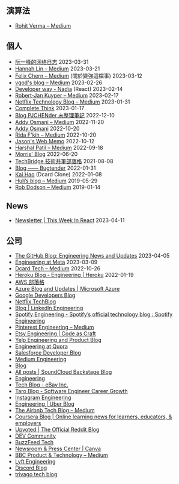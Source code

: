
## 演算法
- [Rohit Verma – Medium](https://medium.com/@rohitverma_87831)

##  個人
*  [阮一峰的网络日志](https://www.ruanyifeng.com/blog/)  2023-03-31                                    
*  [Hannah Lin – Medium](https://hannahlin.medium.com/) 2023-03-21
*  [Felix Chern – Medium](https://medium.com/@fchern)  (關於變強這檔事) 2023-03-12
* [vgod's blog – Medium](https://vgod.medium.com/) 2023-02-26
* [Developer way - Nadia](https://www.developerway.com/) (React) 2023-02-14
*  [Robert-Jan Kuyper – Medium](https://medium.com/@datails)  2023-02-17  
*  [Netflix Technology Blog – Medium](https://netflixtechblog.medium.com/)  2023-01-31  
*  [Complete Think](https://rickhw.github.io/) 2023-01-17
*  [Blog PJCHENder 未整理筆記](https://pjchender.dev/blog/)  2022-12-10 
*  [Addy Osmani – Medium](https://medium.com/@addyosmani)  2022-11-20 
*  [Addy Osmani](https://web.dev/authors/addyosmani/)  2022-10-20 
*  [Rida F'kih – Medium](https://medium.com/@ridafkih)  2022-10-20 
*  [Jason's Web Memo](https://jason-memo.dev/) 2022-10-12                                          
*  [Harshal Patil – Medium](https://medium.com/@mistyHarsh) 2022-09-18
* [Morris' Blog](https://morris821028.github.io/) 2022-06-20
*  [TechBridge 技術共筆部落格](https://blog.techbridge.cc/)  2021-08-08  
*  [Blog —— Bugtender](https://bugtender.com/blog/) 2022-01-31                                  
*  [Kai Hao](https://kaihao.dev/) (Dcard Clone) 2022-01-08
*  [Huli’s blog – Medium](https://medium.com/hulis-blog) 2019-05-29                               
*  [Rob Dodson – Medium](https://medium.com/@robdodson)  2019-01-14 

## News
* [Newsletter | This Week In React](https://thisweekinreact.com/newsletter) 2023-04-11

## 公司
* [The GitHub Blog: Engineering News and Updates](https://github.blog/category/engineering/) 2023-04-05
* [Engineering at Meta](https://engineering.fb.com/) 2023-03-09
*  [Dcard Tech – Medium](https://dcardlab.medium.com/) 2022-10-26
* [Heroku Blog - Engineering | Heroku](https://blog.heroku.com/engineering) 2022-01-19
* [AWS 部落格](https://aws.amazon.com/blogs/?awsf.blog-master-category=*all&awsf.blog-master-learning-levels=*all&awsf.blog-master-industry=*all&awsf.blog-master-analytics-products=*all&awsf.blog-master-artificial-intelligence=*all&awsf.blog-master-aws-cloud-financial-management=*all&awsf.blog-master-blockchain=*all&awsf.blog-master-business-applications=*all&awsf.blog-master-compute=*all&awsf.blog-master-customer-enablement=*all&awsf.blog-master-customer-engagement=*all&awsf.blog-master-database=*all&awsf.blog-master-developer-tools=*all&awsf.blog-master-devops=*all&awsf.blog-master-end-user-computing=*all&awsf.blog-master-mobile=*all&awsf.blog-master-iot=*all&awsf.blog-master-management-governance=*all&awsf.blog-master-media-services=*all&awsf.blog-master-migration-transfer=*all&awsf.blog-master-migration-solutions=*all&awsf.blog-master-networking-content-delivery=*all&awsf.blog-master-programming-language=*all&awsf.blog-master-sector=*all&awsf.blog-master-security=*all&awsf.blog-master-storage=*all)
* [Azure Blog and Updates | Microsoft Azure](https://azure.microsoft.com/en-us/blog/)
* [Google Developers Blog](https://developers.googleblog.com/)
* [Netflix TechBlog](https://netflixtechblog.com/)
* [Blog | LinkedIn Engineering](https://engineering.linkedin.com/blog)
* [Spotify Engineering - Spotify’s official technology blog : Spotify Engineering](https://engineering.atspotify.com/)
* [Pinterest Engineering – Medium](https://medium.com/@Pinterest_Engineering)
* [Etsy Engineering | Code as Craft](https://www.etsy.com/codeascraft)
* [Yelp Engineering and Product Blog](https://engineeringblog.yelp.com/)
* [Engineering at Quora](https://quoraengineering.quora.com/)
* [Salesforce Developer Blog](https://developer.salesforce.com/blogs)
* [Medium Engineering](https://medium.engineering/)
* [Blog](https://machinelearningmastery.com/blog/)
* [All posts | SoundCloud Backstage Blog](https://developers.soundcloud.com/blog/)
* [Engineering](https://blog.twitter.com/engineering/en_us)
* [Tech Blog - eBay Inc.](https://tech.ebayinc.com/)
* [Taro Blog - Software Engineer Career Growth](https://www.jointaro.com/blog/)
* [Instagram Engineering](https://instagram-engineering.com/)
* [Engineering | Uber Blog](https://www.uber.com/en-TW/blog/engineering/)
* [The Airbnb Tech Blog – Medium](https://medium.com/airbnb-engineering)
* [Coursera Blog | Online learning news for learners, educators, & employers](https://blog.coursera.org/)
* [Upvoted | The Official Reddit Blog](https://www.redditinc.com/blog)
*  [DEV Community](https://dev.to/)
*  [BuzzFeed Tech](https://tech.buzzfeed.com/)
* [Newsroom & Press Center | Canva](https://www.canva.com/newsroom/news/)
* [BBC Product & Technology – Medium](https://medium.com/bbc-product-technology)
* [Lyft Engineering](https://eng.lyft.com/)
*  [Discord Blog](https://discord.com/blog)                                                 
*  [trivago tech blog](https://tech.trivago.com/)                                          
